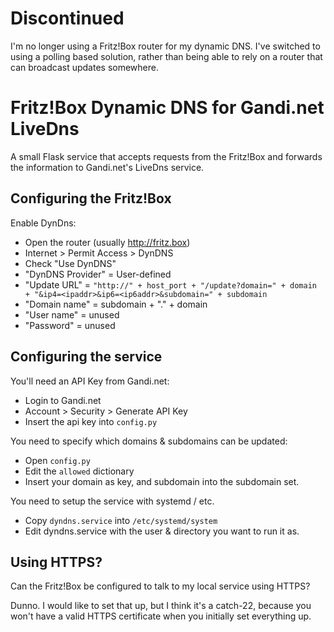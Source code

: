 # Discontinued

I'm no longer using a Fritz!Box router for my dynamic DNS. I've switched to using a polling based solution, rather than being able to rely on a router that can broadcast updates somewhere.

# Fritz!Box Dynamic DNS for Gandi.net LiveDns

A small Flask service that accepts requests from the Fritz!Box
and forwards the information to Gandi.net's LiveDns service.

## Configuring the Fritz!Box

Enable DynDns:
  * Open the router (usually http://fritz.box)
  * Internet > Permit Access > DynDNS
  * Check "Use DynDNS"
  * "DynDNS Provider" = User-defined
  * "Update URL" = `"http://" + host_port + "/update?domain=" + domain + "&ip4=<ipaddr>&ip6=<ip6addr>&subdomain=" + subdomain`
  * "Domain name" = subdomain + "." + domain
  * "User name" = unused
  * "Password" = unused

## Configuring the service

You'll need an API Key from Gandi.net:
  * Login to Gandi.net
  * Account > Security > Generate API Key
  * Insert the api key into `config.py`

You need to specify which domains & subdomains can be updated:
 * Open `config.py`
 * Edit the `allowed` dictionary
 * Insert your domain as key, and subdomain into the subdomain set.

You need to setup the service with systemd / etc.
  * Copy `dyndns.service` into `/etc/systemd/system`
  * Edit dyndns.service with the user & directory you want to run it as.

## Using HTTPS?

Can the Fritz!Box be configured to talk to my local service using HTTPS?

Dunno. I would like to set that up, but I think it's a catch-22, because you
won't have a valid HTTPS certificate when you initially set everything up.
